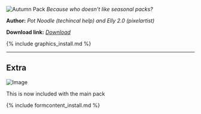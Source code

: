![Autumn Pack](https://cdn.discordapp.com/attachments/703234077167452161/703626179508174848/unknown.png)
*Because who doesn't like seasonal packs?*

**Author:** *Pot Noodle (techincal help) and Elly 2.0 (pixelartist)*

**Download link:** *[Download](https://drive.google.com/file/d/1FVIibQmrFthjlFbq4PlTaBlMxHnAgnlM/view?usp=sharing)*

{% include graphics_install.md %}

---

## Extra

![Image](https://cdn.discordapp.com/attachments/703234077167452161/703633743335653394/unknown.png)

This is now included with the main pack

{% include formcontent_install.md %}

